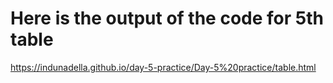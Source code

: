 # Here is the output of the code for 5th table
https://indunadella.github.io/day-5-practice/Day-5%20practice/table.html
